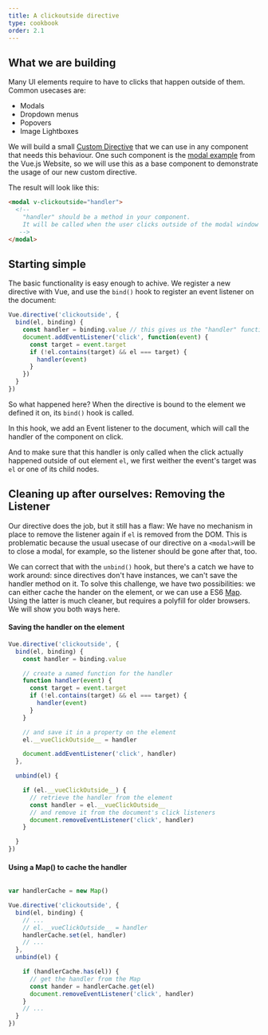 ```yaml
---
title: A clickoutside directive
type: cookbook
order: 2.1
---
```


## What we are building

Many UI elements require to have to clicks that happen outside of them. Common usecases are:

* Modals
* Dropdown menus
* Popovers
* Image Lightboxes

We will build a small [Custom Directive](https://vuejs.org/v2/guide/custom-directive.html) that we can use in any component that needs this behaviour. One such component is the [modal example](https://vuejs.org/v2/examples/modal.html) from the Vue.js Website, so we will use this as a base component to demonstrate the usage of our new custom directive.

The result will look like this:

``` html
<modal v-clickoutside="handler">
  <!--  
    "handler" should be a method in your component.
    It will be called when the user clicks outside of the modal window
   -->
</modal>
```

## Starting simple

The basic functionality is easy enough to achive. We register a new directive with Vue, and use
the `bind()` hook to register an event listener on the document:

```JavaScript
Vue.directive('clickoutside', {
  bind(el, binding) {
    const handler = binding.value // this gives us the "handler" function the component passed to the directive.
    document.addEventListener('click', function(event) {
      const target = event.target
      if (!el.contains(target) && el === target) {
        handler(event)
      }
    })
  }
})
```

So what happened here? When the directive is bound to the element we defined it on, its `bind()` hook is called.

In this hook, we add an Event listener to the document, which will call the handler of the component on click.

And to make sure that this handler is only called when the click actually happened outside of out element `el`, we first weither the event's target was `el` or one of its child nodes.

## Cleaning up after ourselves: Removing the Listener

Our directive does the job, but it still has a flaw: We have no mechanism in place to remove the listener again if `el` is removed from the DOM. This is problematic because the usual usecase of our directive on a `<modal>`will be to close a modal, for example, so the listener should be gone after that, too.

We can correct that with the `unbind()` hook, but there's a catch we have to work around: since directives don't have instances, we can't save the handler method on it. To solve this challenge, we have two possibilities: we can either cache the hander on the element, or we can use a ES6 [Map](https://developer.mozilla.org/de/docs/Web/JavaScript/Reference/Global_Objects/Map). Using the latter is much cleaner, but requires a polyfill for older browsers. We will show you both ways here.

#### Saving the handler on the element

```JavaScript
Vue.directive('clickoutside', {
  bind(el, binding) {
    const handler = binding.value

    // create a named function for the handler
    function handler(event) {
      const target = event.target
      if (!el.contains(target) && el === target) {
        handler(event)
      }
    }

    // and save it in a property on the element
    el.__vueClickOutside__ = handler

    document.addEventListener('click', handler)
  },

  unbind(el) {

    if (el.__vueClickOutside__) {
      // retrieve the handler from the element
      const handler = el.__vueClickOutside__
      // and remove it from the document's click listeners
      document.removeEventListener('click', handler)
    }

  }
})
```

#### Using a Map() to cache the handler

```JavaScript

var handlerCache = new Map()

Vue.directive('clickoutside', {
  bind(el, binding) {
    // ...
    // el.__vueClickOutside__ = handler
    handlerCache.set(el, handler)
    // ...
  },
  unbind(el) {

    if (handlerCache.has(el)) {
      // get the handler from the Map
      const hander = handlerCache.get(el)
      document.removeEventListener('click', handler)
    }
    // ...
  }
})
```
